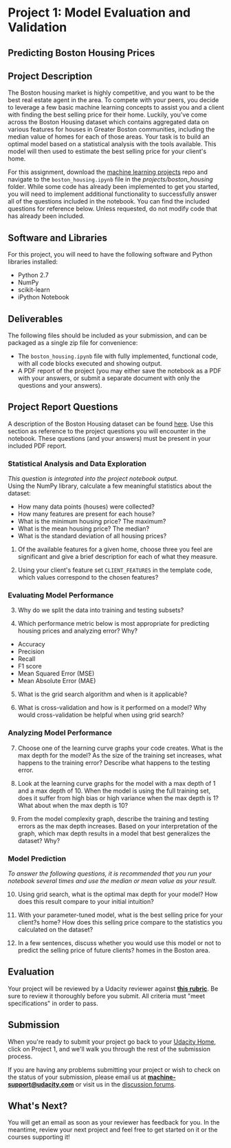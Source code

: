 # Project 1: Model Evaluation and Validation
## Predicting Boston Housing Prices

## Project Description

The Boston housing market is highly competitive, and you want to be the best real estate agent in the area. To compete with your peers, you decide to leverage a few basic machine learning concepts to assist you and a client with finding the best selling price for their home. Luckily, you've come across the Boston Housing dataset which contains aggregated data on various features for houses in Greater Boston communities, including the median value of homes for each of those areas. Your task is to build an optimal model based on a statistical analysis with the tools available. This model will then used to estimate the best selling price for your client's home.
				
For this assignment, download the [machine learning projects](https://github.com/udacity/machine-learning) repo and navigate to the `boston_housing.ipynb` file in the *projects/boston_housing* folder. While some code has already been implemented to get you started, you will need to implement additional functionality to successfully answer all of the questions included in the notebook. You can find the included questions for reference below. Unless requested, do not modify code that has already been included.

## Software and Libraries
For this project, you will need to have the following software and Python libraries installed:

- Python 2.7
- NumPy
- scikit-learn
- iPython Notebook

## Deliverables
The following files should be included as your submission, and can be packaged as a single zip file for convenience:
- The `boston_housing.ipynb` file with fully implemented, functional code, with all code blocks executed and showing output.
- A PDF report of the project (you may either save the notebook as a PDF with your answers, or submit a separate document with only the questions and your answers).

## Project Report Questions
A description of the Boston Housing dataset can be found [here](https://archive.ics.uci.edu/ml/datasets/Housing). Use this section as reference to the project questions you will encounter in the notebook. These questions (and your answers) must be present in your included PDF report.

### Statistical Analysis and Data Exploration
*This question is integrated into the project notebook output.*  
Using the NumPy library, calculate a few meaningful statistics about the dataset:

- How many data points (houses) were collected?
- How many features are present for each house?
- What is the minimum housing price? The maximum?
- What is the mean housing price? The median?
- What is the standard deviation of all housing prices?

1) Of the available features for a given home, choose three you feel are significant and give a brief description for each of what they measure. 

2) Using your client's feature set `CLIENT_FEATURES` in the template code, which values correspond to the chosen features?

### Evaluating Model Performance
3) Why do we split the data into training and testing subsets? 

4) Which performance metric below is most appropriate for predicting housing prices and analyzing error? Why?

- Accuracy
- Precision
- Recall
- F1 score
- Mean Squared Error (MSE)
- Mean Absolute Error (MAE)

5) What is the grid search algorithm and when is it applicable?

6) What is cross-validation and how is it performed on a model? Why would cross-validation be helpful when using grid search?

### Analyzing Model Performance
7) Choose one of the learning curve graphs your code creates. What is the max depth for the model? As the size of the training set increases, what happens to the training error? Describe what happens to the testing error.

8) Look at the learning curve graphs for the model with a max depth of 1 and a max depth of 10. When the model is using the full training set, does it suffer from high bias or high variance when the max depth is 1? What about when the max depth is 10?

9) From the model complexity graph, describe the training and testing errors as the max depth increases. Based on your interpretation of the graph, which max depth results in a model that best generalizes the dataset? Why?

### Model Prediction
*To answer the following questions, it is recommended that you run your notebook several times and use the median or mean value as your result.*

10) Using grid search, what is the optimal max depth for your model? How does this result compare to your initial intuition?

11) With your parameter-tuned model, what is the best selling price for your client?s home? How does this selling price compare to the statistics you calculated on the dataset? 

12) In a few sentences, discuss whether you would use this model or not to predict the selling price of future clients? homes in the Boston area.

## Evaluation
Your project will be reviewed by a Udacity reviewer against **<a href="https://review.udacity.com/#!/projects/5415419142/rubric" target="_blank"> this rubric</a>**. Be sure to review it thoroughly before you submit. All criteria must "meet specifications" in order to pass.

## Submission
When you're ready to submit your project go back to your <a href="https://www.udacity.com/me" target="_blank">Udacity Home</a>, click on Project 1, and we'll walk you through the rest of the submission process.

If you are having any problems submitting your project or wish to check on the status of your submission, please email us at **machine-support@udacity.com** or visit us in the <a href="http://discussions.udacity.com" target="_blank">discussion forums</a>.

## What's Next?
You will get an email as soon as your reviewer has feedback for you. In the meantime, review your next project and feel free to get started on it or the courses supporting it!
